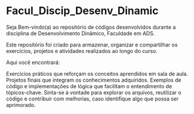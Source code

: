 # Facul_Discip_Desenv_Dinamic
Seja Bem-vindo(a) ao repositório de códigos desenvolvidos durante a disciplina de Desenvolvimento Dinâmico, Faculdade em ADS.

Este repositório foi criado para armazenar, organizar e compartilhar os exercícios, projetos e atividades realizados ao longo do curso.

Aqui você encontrará:

Exercícios práticos que reforçam os conceitos aprendidos em sala de aula.
Projetos finais que integram os conhecimentos adquiridos.
Exemplos de código e implementações de lógica que facilitam o entendimento de tópicos-chave.
Sinta-se à vontade para explorar os arquivos, reutilizar o código e contribuir com melhorias, caso identifique algo que possa ser aprimorado.
